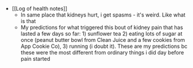   * [[Log of health notes]]
    * In same place that kidneys hurt, i get spasms - it's weird. Like what is that
    * My predictions for what triggered this bout of kidney pain that has lasted a few days so far: 1) sunflower tea 2) eating lots of sugar at once (peanut butter bowl from Clean Juice and a few cookies from App Cookie Co), 3) running (i doubt it). These are my predictions bc these were the most different from ordinary things i did day before pain started 